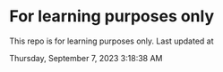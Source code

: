 # For learning purposes only
This repo is for learning purposes only.
Last updated at

Thursday, September 7, 2023 3:18:38 AM

